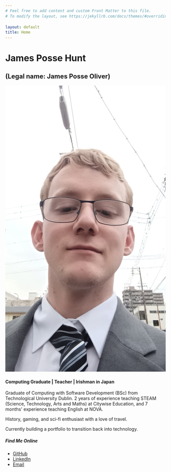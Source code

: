 ```yaml
---
# Feel free to add content and custom Front Matter to this file.
# To modify the layout, see https://jekyllrb.com/docs/themes/#overriding-theme-defaults

layout: default
title: Home
---
```

<head>
<title>Home</title>
</head>
<div id="main-content" class="container align-items-center">
        <h1 class="">James Posse Hunt</h1>
        <h2 class="text-muted" style="font-size: 1.25rem;">(Legal name: James Posse Oliver)</h2>
        <div class="row align-items-center mt-4">
            <div class="col-md-3 text-center">
                <img src="assets/james.jpg" alt="Portrait of James Posse Hunt" class="rounded img-fluid">
            </div>
            <div class="col-md-9">
                <h4 class="text-secondary">Computing Graduate | Teacher | Irishman in Japan</h4>
                <p>Graduate of Computing with Software Development  (BSc) from Technological
                    University Dublin. 2 years of experience teaching STEAM (Science, Technology, Arts and Maths) at
                    Citywise Education, and 7 months' experience teaching English at NOVA.</p>
                <p>History, gaming, and sci-fi enthusiast with a love of travel.</p>
                <p>Currently building a portfolio to transition back into technology.</p>
                <div class="mt-4">
                    <h5>Find Me Online</h5>
                    <ul class="list-inline">
                        <li class="list-inline-item">
                            <a href="https://github.com/JamesPosseHunt" target="_blank" class="text-decoration-none">
                                <i class="bi bi-github"></i> GitHub
                            </a>
                        </li>
                        <li class="list-inline-item">
                            <a href="https://linkedin.com/in/james-posse-hunt" target="_blank"
                                class="text-decoration-none">
                                <i class="bi bi-linkedin"></i> LinkedIn
                            </a>
                        </li>
                        <li class="list-inline-item">
                            <a href="mailto:jamesjordanpo@gmail.com" class="text-decoration-none">
                                <i class="bi bi-envelope-fill"></i> Email
                            </a>
                        </li>
                    </ul>
                </div>
            </div>
        </div>
    </div>
    
